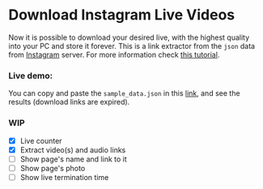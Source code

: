 # Download Instagram Live Videos

Now it is possible to download your desired live, with the highest quality into your PC and store it forever. This is a link extractor from the `json` data from [Instagram](https://www.instagram.com/ "Instagram") server. For more information check [this tutorial](http://blog.jalizade.com/%d8%af%d8%a7%d9%86%d9%84%d9%88%d8%af-%d9%84%d8%a7%db%8c%d9%88-%d8%a7%db%8c%d9%86%d8%b3%d8%aa%d8%a7%da%af%d8%b1%d8%a7%d9%85/ "this tutorial").

### Live demo:
You can copy and paste the `sample_data.json` in this [link](http://www.jalizade.com/idl/ "link"), and see the results (download links are expired).

### WIP
- [x] Live counter
- [x] Extract video(s) and audio links
- [ ] Show page&apos;s name and link to it
- [ ] Show page&apos;s photo
- [ ] Show live termination time